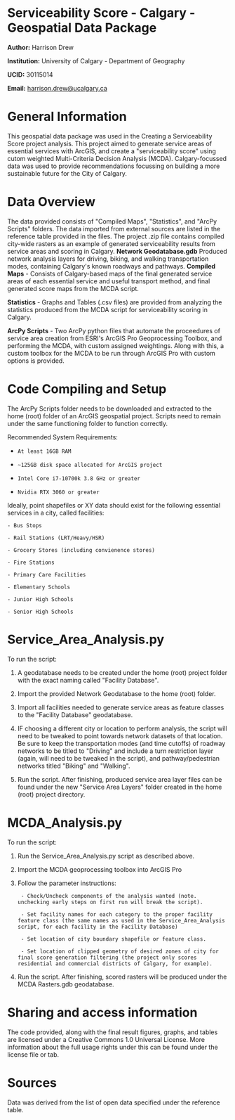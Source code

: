 # Serviceability Score - Calgary - Geospatial Data Package
**Author:** Harrison Drew

**Institution:** University of Calgary - Department of Geography

**UCID:** 30115014

**Email:** harrison.drew@ucalgary.ca

# General Information
This geospatial data package was used in the Creating a Serviceability Score project analysis. This project aimed to generate service areas of essential services with ArcGIS, and create a "serviceability score" using cutom weighted Multi-Criteria Decision Analysis (MCDA). Calgary-focussed data was used to provide recommendations focussing on building a more sustainable future for the City of Calgary.
# Data Overview
The data provided consists of "Compiled Maps", "Statistics", and "ArcPy Scripts" folders. The data imported from external sources are listed in the reference table provided in the files. The project .zip file contains  compiled city-wide rasters as an example of generated serviceability results from service areas and scoring in Calgary.
**Network Geodatabase.gdb**
Produced network analysis layers for driving, biking, and walking transportation modes, containing Calgary's known roadways and pathways. 
**Compiled Maps** - Consists of Calgary-based maps of the final generated service areas of each essential service and useful transport method, and final generated score maps from the MCDA script.

**Statistics** - Graphs and Tables (.csv files) are provided from analyzing the statistics produced from the MCDA script for serviceability scoring in Calgary.

**ArcPy Scripts** - Two ArcPy python files that automate the proceedures of service area creation from ESRI's ArcGIS Pro Geoprocessing Toolbox, and performing the MCDA, with custom assigned weightings. Along with this, a custom toolbox for the MCDA to be run through ArcGIS Pro with custom options is provided.
# Code Compiling and Setup
The ArcPy Scripts folder needs to be downloaded and extracted to the home (root) folder of an ArcGIS geospatial project. Scripts need to remain under the same functioning folder to function correctly.

Recommended System Requirements:

-     At least 16GB RAM
  
-     ~125GB disk space allocated for ArcGIS project
  
-     Intel Core i7-10700k 3.8 GHz or greater
  
-     Nvidia RTX 3060 or greater
  

Ideally, point shapefiles or XY data should exist for the following essential services in a city, called facilities:

    - Bus Stops
    
    - Rail Stations (LRT/Heavy/HSR)
    
    - Grocery Stores (including convienence stores)
    
    - Fire Stations
    
    - Primary Care Facilities
    
    - Elementary Schools
    
    - Junior High Schools
    
    - Senior High Schools
    
# Service_Area_Analysis.py
To run the script:

1. A geodatabase needs to be created under the home (root) project folder with the exact naming called "Facility Database".
   
2. Import the provided Network Geodatabase to the home (root) folder.
   
3. Import all facilities needed to generate service areas as feature classes to the "Facility Database" geodatabase.
   
4. IF choosing a different city or location to perform analysis, the script will need to be tweaked to point towards network datasets of that location. Be sure to keep the transportation modes (and time cutoffs) of roadway networks to be titled to "Driving" and include a turn restriction layer (again, will need to be tweaked in the script), and pathway/pedestrian networks titled "Biking" and "Walking".
   
5. Run the script. After finishing, produced service area layer files can be found under the new "Service Area Layers" folder created in the home (root) project directory.
# MCDA_Analysis.py
To run the script:

1. Run the Service_Area_Analysis.py script as described above.
   
2. Import the MCDA geoprocessing toolbox into ArcGIS Pro
   
3. Follow the parameter instructions:
   
        - Check/Uncheck components of the analysis wanted (note. unchecking early steps on first run will break the script).

        - Set facility names for each category to the proper facility feature class (the same names as used in the Service_Area_Analysis script, for each facility in the Facility Database)
   
        - Set location of city boundary shapefile or feature class.
   
        - Set location of clipped geometry of desired zones of city for final score generation filtering (the project only scores residential and commercial districts of Calgary, for example).
        
5. Run the script. After finishing, scored rasters will be produced under the MCDA Rasters.gdb geodatabase.
   
# Sharing and access information
The code provided, along with the final result figures, graphs, and tables are licensed under a Creative Commons 1.0 Universal License. More information about the full usage rights under this can be found under the license file or tab.
# Sources
Data was derived from the list of open data specified under the reference table.
